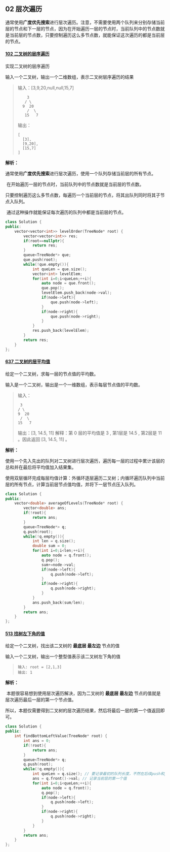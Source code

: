 ## 02 层次遍历

​	通常使用**广度优先搜索**进行层次遍历。注意，不需要使用两个队列来分别存储当前层的节点和下一层的节点，因为在开始遍历一层的节点时，当前队列中的节点数就是当前层的节点数，只要控制遍历这么多节点数，就能保证这次遍历的都是当前层的节点。

#### [102 二叉树的层序遍历](https://leetcode-cn.com/problems/binary-tree-level-order-traversal/)

实现二叉树的层序遍历

输入一个二叉树，输出一个二维数组，表示二叉树层序遍历的结果

> 输入：[3,9,20,null,null,15,7]
>
> ```
>     3
>    / \
>   9  20
>     /  \
>    15   7
> ```
>
> 输出：
>
> ```
> [
>   [3],
>   [9,20],
>   [15,7]
> ]
> ```

**解析：**

​	通常使用**广度优先搜索**进行层次遍历，使用一个队列存储当前层的所有节点。

​	在开始遍历一层的节点时，当前队列中的节点数就是当前层的节点数。

​	只要控制遍历这么多节点数，每遍历一个当前层的节点，将其出队列同时将其子节点入队列。

​	通过这种操作就能保证每次遍历的队列中都是当前层的节点。

```cpp
class Solution {
public:
    vector<vector<int>> levelOrder(TreeNode* root) {
        vector<vector<int>> res;
        if(root==nullptr){
            return res;
        }
        queue<TreeNode*> que;
        que.push(root);
        while(!que.empty()){
            int queLen = que.size();
            vector<int> levelElem;
            for(int i=0;i<queLen;++i){
                auto node = que.front();
                que.pop();
                levelElem.push_back(node->val);
                if(node->left){
                    que.push(node->left);
                }
                if(node->right){
                    que.push(node->right);
                }
            }
            res.push_back(levelElem);
        }
        return res;
    }
};
```

#### [637 二叉树的层平均值](https://leetcode-cn.com/problems/average-of-levels-in-binary-tree/)

给定一个二叉树，求每一层的节点值的平均数。

输入是一个二叉树，输出是一个一维数组，表示每层节点值的平均数。

> 输入：
>
> ```
>  3
> / \
> 9  20
>  /  \
> 15   7
> ```
>
> 输出：[3, 14.5, 11]
> 解释：第 0 层的平均值是 3 ,  第1层是 14.5 , 第2层是 11 。因此返回 [3, 14.5, 11] 。

**解析：**

​	使用一个先入先出的队列对二叉树进行层次遍历，遍历每一层的过程中累计该层的总和并在最后将平均值加入结果集。

​	使用双层循环完成每层均值计算：外循环逐层遍历二叉树；内循环遍历队列中当前层的所有节点，计算当前层节点值均值，并将下一层节点压入队列。

```cpp
class Solution {
public:
    vector<double> averageOfLevels(TreeNode* root) {
        vector<double> ans;
        if(!root){
            return ans;
        }
        queue<TreeNode*> q;
        q.push(root);
        while(!q.empty()){
            int len = q.size();
            double sum = 0;
            for(int i=0;i<len;++i){
                auto node = q.front();
                q.pop();
                sum+=node->val;
                if(node->left){
                    q.push(node->left);
                }
                if(node->right){
                    q.push(node->right);
                }
            }
            ans.push_back(sum/len);
        }
        return ans;
    }
};
```

#### [513 找树左下角的值](https://leetcode-cn.com/problems/find-bottom-left-tree-value/)

给定一个二叉树，找出该二叉树的 **最底层 最左边** 节点的值

输入一个二叉树，输出一个整型值表示该二叉树左下角的值

> ```
> 输入: root = [2,1,3]
> 输出: 1
> ```

**解析：**

​	本题很容易想到使用层次遍历解决，因为二叉树的 **最底层 最左边** 节点的值就是层次遍历最后一层的第一个节点值。

​	所以，本题仅需要得到二叉树的层次遍历结果，然后将最后一层的第一个值返回即可。

```cpp
class Solution {
public:
    int findBottomLeftValue(TreeNode* root) {
        int ans = 0;
        if(!root){
            return ans;
        }
        queue<TreeNode*> q;
        q.push(root);
        while(!q.empty()){
            int queLen = q.size(); // 要记录最初的队列长度，不然在后续push和pop操作中会影响该值
            ans = q.front()->val; // 记录当前层的第一个值
            for(int i=0;i<queLen;++i){
                auto node = q.front();
                q.pop();
                if(node->left){
                    q.push(node->left);
                }
                if(node->right){
                    q.push(node->right);
                }
            }
        }
        return ans;
    }
};
```

